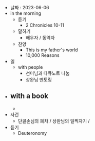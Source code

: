 - 날짜 : 2023-06-06
- in the morning
	- 듣기
		- 2 Chronicles 10-11
	- 말하기
		-  배우자 / 동역자 
	- 찬양
		- This is my father's world
		- 10,000 Reasons
- 일
	- with people
		- 선미님과 다큐노트 나눔
		- 상완님 멘토링
- with a book
	- 
	- 
- 사건
	- 단골손님의 폐차 / 상완님의 일찍자기 / 
- 듣기
	- Deuteronomy 

